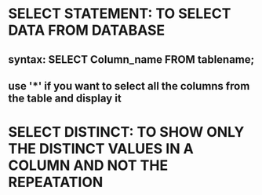 # SELECT STATEMENT: TO SELECT DATA FROM DATABASE

## syntax: SELECT Column_name FROM tablename;

## use '*' if you want to select all the columns from the table and display it

# SELECT DISTINCT: TO SHOW ONLY THE DISTINCT VALUES IN A COLUMN AND NOT THE REPEATATION
